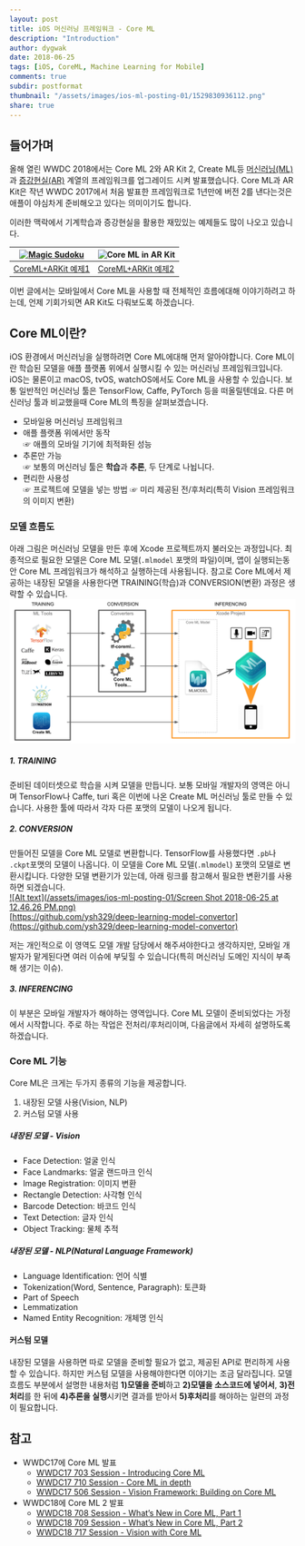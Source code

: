 ```yaml
---
layout: post
title: iOS 머신러닝 프레임워크 - Core ML
description: "Introduction"
author: dygwak
date: 2018-06-25
tags: [iOS, CoreML, Machine Learning for Mobile]
comments: true
subdir: postformat
thumbnail: "/assets/images/ios-ml-posting-01/1529830936112.png"
share: true
---
```


## 들어가며
올해 열린 WWDC 2018에서는 Core ML 2와 AR Kit 2, Create ML등 [머신러닝(ML)](https://developer.apple.com/kr/machine-learning/)과 [증강현실(AR)](https://developer.apple.com/kr/arkit/) 계열의 프레임워크를 업그레이드 시켜 발표했습니다. Core ML과 AR Kit은 작년 WWDC 2017에서 처음 발표한 프레임워크로 1년만에 버전 2를 낸다는것은 애플이 야심차게 준비해오고 있다는 의미이기도 합니다.

이러한 맥락에서 기계학습과 증강현실을 활용한 재밌있는 예제들도 많이 나오고 있습니다.

| [![Magic Sudoku](/assets/images/ios-ml-posting-01/magicsudoku.gif)](https://itunes.apple.com/us/app/magic-sudoku/id1286979959?ls=1&mt=8) | ![Core ML in AR Kit](/assets/images/ios-ml-posting-01/giphy.gif) |
| --- | --- |
| [CoreML+ARKit 예제1](https://magicsudoku.com/) | [CoreML+ARKit 예제2](https://github.com/hanleyweng/CoreML-in-ARKit) |

이번 글에서는 모바일에서 Core ML을 사용할 때 전체적인 흐름에대해 이야기하려고 하는데, 언제 기회가되면 AR Kit도 다뤄보도록 하겠습니다.

## Core ML이란?
iOS 환경에서 머신러닝을 실행하려면 Core ML에대해 먼저 알아야합니다. Core ML이란 학습된 모델을 애플 플랫폼 위에서 실행시킬 수 있는 머신러닝 프레임워크입니다. iOS는 물론이고 macOS, tvOS, watchOS에서도 Core ML을 사용할 수 있습니다.
보통 일반적인 머신러닝 툴은 TensorFlow, Caffe, PyTorch 등을 떠올릴텐데요. 다른 머신러닝 툴과 비교했을때 Core ML의 특징을 살펴보겠습니다.
- 모바일용 머신러닝 프레임워크
- 애플 플랫폼 위에서만 동작<br>
☞ 애플의 모바일 기기에 최적화된 성능
- 추론만 가능<br>
☞ 보통의 머신러닝 툴은 **학습**과 **추론**, 두 단계로 나뉩니다.
- 편리한 사용성<br>
☞ 프로젝트에 모델을 넣는 방법
☞ 미리 제공된 전/후처리(특히 Vision 프레임워크의 이미지 변환)

### 모델 흐름도
아래 그림은 머신러닝 모델을 만든 후에 Xcode 프로젝트까지 불러오는 과정입니다. 최종적으로 필요한 모델은 Core ML 모델(`.mlmodel` 포맷의 파일)이며, 앱이 실행되는동안 Core ML 프레임워크가 해석하고 실행하는데 사용됩니다. 참고로 Core ML에서 제공하는 내장된 모델을 사용한다면 TRAINING(학습)과 CONVERSION(변환) 과정은 생략할 수 있습니다.
![Alt text](/assets/images/ios-ml-posting-01/1529830936112.png)

##### 1. TRAINING
준비된 데이터셋으로 학습을 시켜 모델을 만듭니다. 보통 모바일 개발자의 영역은 아니며 TensorFlow나 Caffe, turi 혹은 이번에 나온 Create ML 머신러닝 툴로 만들 수 있습니다. 사용한 툴에 따라서 각자 다른 포맷의 모델이 나오게 됩니다.
##### 2. CONVERSION
만들어진 모델을 Core ML 모델로 변환합니다. TensorFlow를 사용했다면 `.pb`나 `.ckpt`포맷의 모델이 나옵니다. 이 모델을 Core ML 모델(`.mlmodel`) 포맷의 모델로 변환시킵니다. 다양한 모델 변환기가 있는데, 아래 링크를 참고해서 필요한 변환기를 사용하면 되겠습니다. <br>
[![Alt text](/assets/images/ios-ml-posting-01/Screen Shot 2018-06-25 at 12.46.26 PM.png)](https://github.com/ysh329/deep-learning-model-convertor)<br>
[https://github.com/ysh329/deep-learning-model-convertor](https://github.com/ysh329/deep-learning-model-convertor)

저는 개인적으로 이 영역도 모델 개발 담당에서 해주셔야한다고 생각하지만, 모바일 개발자가 맡게된다면 여러 이슈에 부딪힐 수 있습니다(특히 머신러닝 도메인 지식이 부족해 생기는 이슈).
##### 3. INFERENCING
이 부분은 모바일 개발자가 해야하는 영역입니다. Core ML 모델이 준비되었다는 가정에서 시작합니다. 주로 하는 작업은 전처리/후처리이며, 다음글에서 자세히 설명하도록 하겠습니다.

### Core ML 기능 
Core ML은 크게는 두가지 종류의 기능을 제공합니다.
1. 내장된 모델 사용(Vision, NLP)
2. 커스텀 모델 사용

##### 내장된 모델 - Vision
- Face Detection: 얼굴 인식
- Face Landmarks: 얼굴 랜드마크 인식
- Image Registration: 이미지 변환
- Rectangle Detection: 사각형 인식
- Barcode Detection: 바코드 인식
- Text Detection: 글자 인식
- Object Tracking: 물체 추적

##### 내장된 모델 - NLP(Natural Language Framework)
- Language Identification: 언어 식별
- Tokenization(Word, Sentence, Paragraph): 토큰화
- Part of Speech
- Lemmatization
- Named Entity Recognition: 개체명 인식

#### 커스텀 모델
내장된 모델을 사용하면 따로 모델을 준비할 필요가 없고, 제공된 API로 편리하게 사용할 수 있습니다. 하지만 커스텀 모델을 사용해야한다면 이야기는 조금 달라집니다. 모델 흐름도 부분에서 설명한 내용처럼 **1)모델을 준비**하고 **2)모델을 소스코드에 넣어서**, **3)전처리**를 한 뒤에 **4)추론을 실행**시키면 결과를 받아서 **5)후처리**를 해야하는 일련의 과정이 필요합니다. 

## 참고
- WWDC17에 Core ML 발표
	- [WWDC17 703 Session - Introducing Core ML](https://developer.apple.com/videos/play/wwdc2017/703/)
	- [WWDC17 710 Session - Core ML in depth](https://developer.apple.com/videos/play/wwdc2017/710/)
	- [WWDC17 506 Session - Vision Framework: Building on Core ML](https://developer.apple.com/videos/play/wwdc2017/506)
- WWDC18에 Core ML 2 발표
	- [WWDC18 708 Session - What’s New in Core ML, Part 1](https://developer.apple.com/videos/play/wwdc2018/708/)
	- [WWDC18 709 Session - What’s New in Core ML, Part 2](https://developer.apple.com/videos/play/wwdc2018/709/)
	- [WWDC18 717 Session - Vision with Core ML](https://developer.apple.com/videos/play/wwdc2018/717/)
